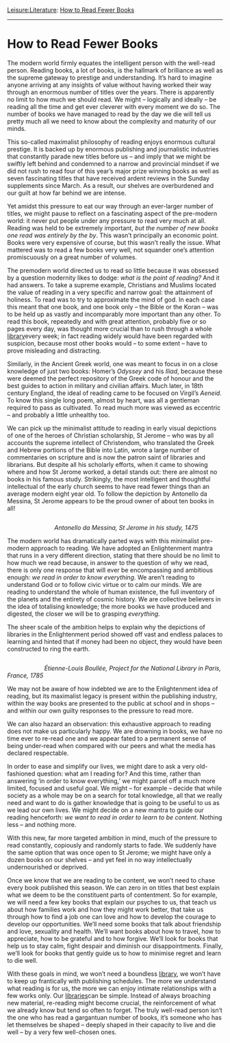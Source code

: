 [Leisure:](https://www.theschooloflife.com/thebookoflife/category/leisure/)[Literature](https://www.theschooloflife.com/thebookoflife/category/leisure/literature/): [How to Read Fewer Books](https://www.theschooloflife.com/thebookoflife/how-to-read-fewer-books/)

* * *

# How to Read Fewer Books

The modern world firmly equates the intelligent person with the well-read person. Reading books, a lot of books, is the hallmark of brilliance as well as the supreme gateway to prestige and understanding. It’s hard to imagine anyone arriving at any insights of value without having worked their way through an enormous number of titles over the years. There is apparently no limit to how much we should read. We might – logically and ideally – be reading all the time and get ever cleverer with every moment we do so. The number of books we have managed to read by the day we die will tell us pretty much all we need to know about the complexity and maturity of our minds.

This so-called maximalist philosophy of reading enjoys enormous cultural prestige. It is backed up by enormous publishing and journalistic industries that constantly parade new titles before us – and imply that we might be swiftly left behind and condemned to a narrow and provincial mindset if we did not rush to read four of this year’s major prize winning books as well as seven fascinating titles that have received ardent reviews in the Sunday supplements since March. As a result, our shelves are overburdened and our guilt at how far behind we are intense.

Yet amidst this pressure to eat our way through an ever-larger number of titles, we might pause to reflect on a fascinating aspect of the pre-modern world: it never put people under any pressure to read very much at all. Reading was held to be extremely important, _but the number of new books one read was entirely by the by_. This wasn’t principally an economic point. Books were very expensive of course, but this wasn’t really the issue. What mattered was to read a few books very well, not squander one’s attention promiscuously on a great number of volumes.

The premodern world directed us to read so little because it was obsessed by a question modernity likes to dodge: _what is the point of reading?_ And it had answers. To take a supreme example, Christians and Muslims located the value of reading in a very specific and narrow goal: the attainment of holiness. To read was to try to approximate the mind of god. In each case this meant that one book, and one book only – the Bible or the Koran – was to be held up as vastly and incomparably more important than any other. To read this book, repeatedly and with great attention, probably five or so pages every day, was thought more crucial than to rush through a whole [library](https://www.theschooloflife.com/shop/the-school-of-life-library/)every week; in fact reading widely would have been regarded with suspicion, because most other books would – to some extent – have to prove misleading and distracting.&nbsp;

Similarly, in the Ancient Greek world, one was meant to focus in on a close knowledge of just two books: Homer’s _Odyssey_ and his _Iliad_, because these were deemed the perfect repository of the Greek code of honour and the best guides to action in military and civilian affairs. Much later, in 18th century England, the ideal of reading came to be focused on Virgil’s _Aeneid_. To know this single long poem, almost by heart, was all a gentleman required to pass as cultivated. To read much more was viewed as eccentric – and probably a little unhealthy too.&nbsp;

We can pick up the minimalist attitude to reading in early visual depictions of one of the heroes of Christian scholarship, St Jerome – who was by all accounts the supreme intellect of Christendom, who translated the Greek and Hebrew portions of the Bible into Latin, wrote a large number of commentaries on scripture and is now the patron saint of libraries and librarians. But despite all his scholarly efforts, when it came to showing where and how St Jerome worked, a detail stands out: there are almost no books in his famous study. Strikingly, the most intelligent and thoughtful intellectual of the early church seems to have read fewer things than an average modern eight year old. To follow the depiction by Antonello da Messina, St Jerome appears to be the proud owner of about ten books in all!&nbsp;

<figure class="aligncenter"><img src="https://lh6.googleusercontent.com/MeldNDUkbBYzzwnDz4HQCoos9VHSax5A6anrM0XA7Ligyij63cPqNADal0KDO7JjgjRiiyse_eXZqwG2frCB3uWhxUmfFD-j96Dn1vP91XxkJ8X033vNXaKc7IfrbX_vMnZg9jeI" alt=""></figure>

&nbsp;&nbsp;&nbsp;&nbsp;&nbsp;&nbsp;&nbsp;&nbsp;&nbsp;&nbsp;&nbsp;&nbsp;&nbsp;&nbsp;&nbsp;&nbsp;&nbsp;&nbsp;&nbsp;&nbsp;&nbsp;&nbsp;&nbsp;&nbsp;&nbsp;&nbsp;&nbsp;&nbsp;_Antonello da Messina, St Jerome in his study, 1475_

The modern world has dramatically parted ways with this minimalist pre-modern approach to reading. We have adopted an Enlightenment mantra that runs in a very different direction, stating that there should be no limit to how much we read because, in answer to the question of why we read, there is only one response that will ever be encompassing and ambitious enough: _we read in order to know everything_. We aren’t reading to understand God or to follow civic virtue or to calm our minds. We are reading to understand the whole of human existence, the full inventory of the planets and the entirety of cosmic history. We are collective believers in the idea of totalising knowledge; the more books we have produced and digested, the closer we will be to grasping _everything_.&nbsp;

The sheer scale of the ambition helps to explain why the depictions of libraries in the Enlightenment period showed off vast and endless palaces to learning and hinted that if money had been no object, they would have been constructed to ring the earth.

<figure class="aligncenter"><img src="https://lh5.googleusercontent.com/-Fg2sVCr8c6YS1tSY3sZmJ9DCVnxqByLSH1Pt2yLiLWuXJXadso2UPk-pmfF_7kP3JiRlPwb6tfV6xPprqNl7sL2bNFA2Rp3BxvLPrkRGOzBLKQ_S1zmC4_aMZ5lppQ5XSavDx4x" alt=""></figure>

&nbsp;&nbsp;&nbsp;&nbsp;&nbsp;&nbsp;&nbsp;&nbsp;&nbsp;&nbsp;&nbsp;&nbsp;&nbsp;&nbsp;&nbsp;&nbsp;_&nbsp;&nbsp;&nbsp;&nbsp;&nbsp;&nbsp;Étienne-Louis Boullée, Project for the National Library in Paris, France, 1785_

We may not be aware of how indebted we are to the Enlightenment idea of reading, but its maximalist legacy is present within the publishing industry, within the way books are presented to the public at school and in shops – and within our own guilty responses to the pressure to read more.&nbsp;

We can also hazard an observation: this exhaustive approach to reading does not make us particularly happy. We are drowning in books, we have no time ever to re-read one and we appear fated to a permanent sense of being under-read when compared with our peers and what the media has declared respectable.&nbsp;

In order to ease and simplify our lives, we might dare to ask a very old-fashioned question: what am I reading for? And this time, rather than answering ‘in order to know everything,’ we might parcel off a much more limited, focused and useful goal. We might – for example – decide that while society as a whole may be on a search for total knowledge, all that we really need and want to do is gather knowledge that is going to be useful to us as we lead our own lives. We might decide on a new mantra to guide our reading henceforth: _we want to read in order to learn to be content_. Nothing less – and nothing more.

With this new, far more targeted ambition in mind, much of the pressure to read constantly, copiously and randomly starts to fade. We suddenly have the same option that was once open to St Jerome; we might have only a dozen books on our shelves – and yet feel in no way intellectually undernourished or deprived.

Once we know that we are reading to be content, we won’t need to chase every book published this season. We can zero in on titles that best explain what we deem to be the constituent parts of contentment. So for example, we will need a few key books that explain our psyches to us, that teach us about how families work and how they might work better, that take us through how to find a job one can love and how to develop the courage to develop our opportunities. We’ll need some books that talk about friendship and love, sexuality and health. We’ll want books about how to travel, how to appreciate, how to be grateful and to how forgive. We’ll look for books that help us to stay calm, fight despair and diminish our disappointments. Finally, we’ll look for books that gently guide us to how to minimise regret and learn to die well.

With these goals in mind, we won’t need a boundless [library](https://www.theschooloflife.com/shop/the-school-of-life-library/), we won’t have to keep up frantically with publishing schedules. The more we understand what reading is for us, the more we can enjoy intimate relationships with a few works only. Our [libraries](https://www.theschooloflife.com/shop/the-school-of-life-library/)can be simple. Instead of always broaching new material, re-reading might become crucial, the reinforcement of what we already know but tend so often to forget. The truly well-read person isn’t the one who has read a gargantuan number of books, it’s someone who has let themselves be shaped – deeply shaped in their capacity to live and die well – by a very few well-chosen ones.
